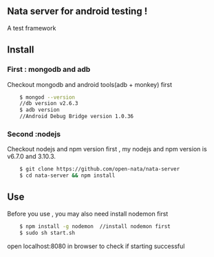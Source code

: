 ## Nata server for android testing !

A test framework 

## Install 

### First : mongodb and adb

Checkout mongodb and android tools(adb + monkey) first 

```bash
    $ mongod --version
    //db version v2.6.3
    $ adb version 
    //Android Debug Bridge version 1.0.36
```
### Second :nodejs
Checkout nodejs and npm version first , my nodejs and npm version is v6.7.0 and 3.10.3.

```bash
    $ git clone https://github.com/open-nata/nata-server
    $ cd nata-server && npm install 
```

## Use

Before you use , you may also need install nodemon first 

```bash
    $ npm install -g nodemon  //install nodemon first
    $ sudo sh start.sh
```

open localhost:8080 in browser to check if starting successful

